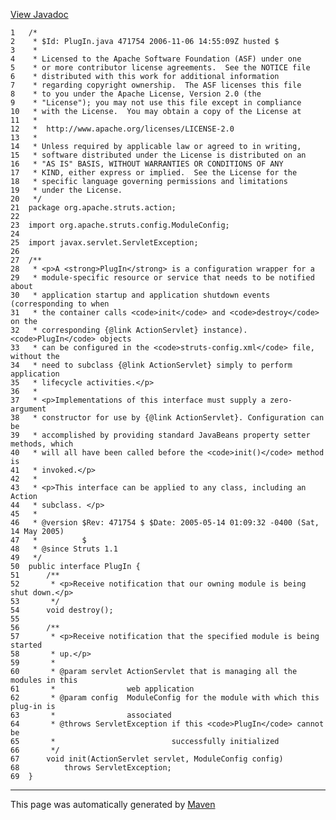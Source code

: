 [View Javadoc](../../../../../apidocs/org/apache/struts/action/PlugIn.html.md)


    1   /*
    2    * $Id: PlugIn.java 471754 2006-11-06 14:55:09Z husted $
    3    *
    4    * Licensed to the Apache Software Foundation (ASF) under one
    5    * or more contributor license agreements.  See the NOTICE file
    6    * distributed with this work for additional information
    7    * regarding copyright ownership.  The ASF licenses this file
    8    * to you under the Apache License, Version 2.0 (the
    9    * "License"); you may not use this file except in compliance
    10   * with the License.  You may obtain a copy of the License at
    11   *
    12   *  http://www.apache.org/licenses/LICENSE-2.0
    13   *
    14   * Unless required by applicable law or agreed to in writing,
    15   * software distributed under the License is distributed on an
    16   * "AS IS" BASIS, WITHOUT WARRANTIES OR CONDITIONS OF ANY
    17   * KIND, either express or implied.  See the License for the
    18   * specific language governing permissions and limitations
    19   * under the License.
    20   */
    21  package org.apache.struts.action;
    22  
    23  import org.apache.struts.config.ModuleConfig;
    24  
    25  import javax.servlet.ServletException;
    26  
    27  /**
    28   * <p>A <strong>PlugIn</strong> is a configuration wrapper for a
    29   * module-specific resource or service that needs to be notified about
    30   * application startup and application shutdown events (corresponding to when
    31   * the container calls <code>init</code> and <code>destroy</code> on the
    32   * corresponding {@link ActionServlet} instance). <code>PlugIn</code> objects
    33   * can be configured in the <code>struts-config.xml</code> file, without the
    34   * need to subclass {@link ActionServlet} simply to perform application
    35   * lifecycle activities.</p>
    36   *
    37   * <p>Implementations of this interface must supply a zero-argument
    38   * constructor for use by {@link ActionServlet}. Configuration can be
    39   * accomplished by providing standard JavaBeans property setter methods, which
    40   * will all have been called before the <code>init()</code> method is
    41   * invoked.</p>
    42   *
    43   * <p>This interface can be applied to any class, including an Action
    44   * subclass. </p>
    45   *
    46   * @version $Rev: 471754 $ $Date: 2005-05-14 01:09:32 -0400 (Sat, 14 May 2005)
    47   *          $
    48   * @since Struts 1.1
    49   */
    50  public interface PlugIn {
    51      /**
    52       * <p>Receive notification that our owning module is being shut down.</p>
    53       */
    54      void destroy();
    55  
    56      /**
    57       * <p>Receive notification that the specified module is being started
    58       * up.</p>
    59       *
    60       * @param servlet ActionServlet that is managing all the modules in this
    61       *                web application
    62       * @param config  ModuleConfig for the module with which this plug-in is
    63       *                associated
    64       * @throws ServletException if this <code>PlugIn</code> cannot be
    65       *                          successfully initialized
    66       */
    67      void init(ActionServlet servlet, ModuleConfig config)
    68          throws ServletException;
    69  }

------------------------------------------------------------------------

This page was automatically generated by [Maven](http://maven.apache.org/)
